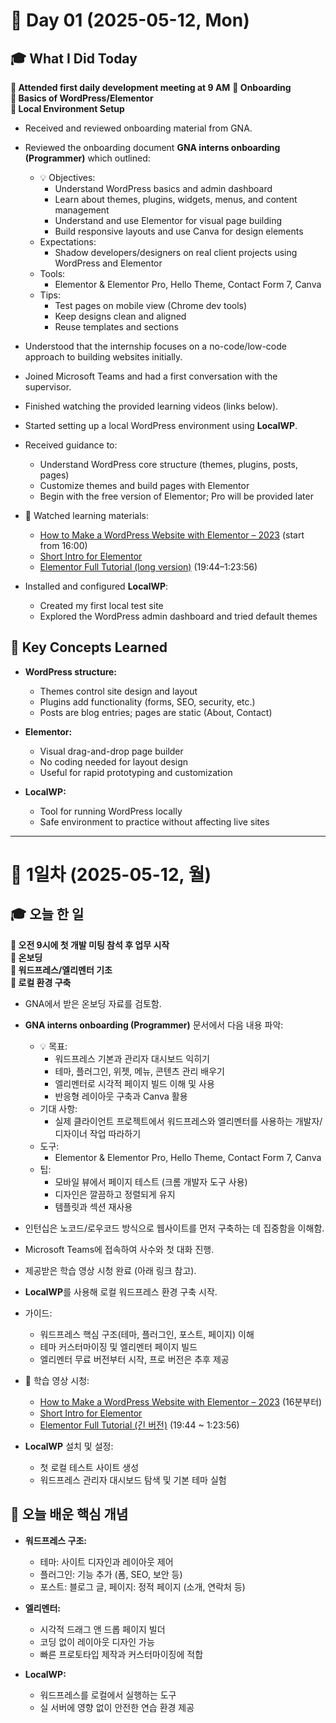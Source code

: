 # 📅 Day 01 (2025-05-12, Mon)

## 🎓 What I Did Today

**📌 Attended first daily development meeting at 9 AM** 
**📌 Onboarding**  
**📌 Basics of WordPress/Elementor**  
**📌 Local Environment Setup**

- Received and reviewed onboarding material from GNA.  
- Reviewed the onboarding document **GNA interns onboarding (Programmer)** which outlined:  
  - 💡 Objectives:  
    - Understand WordPress basics and admin dashboard  
    - Learn about themes, plugins, widgets, menus, and content management  
    - Understand and use Elementor for visual page building  
    - Build responsive layouts and use Canva for design elements  
  - Expectations:  
    - Shadow developers/designers on real client projects using WordPress and Elementor  
  - Tools:  
    - Elementor & Elementor Pro, Hello Theme, Contact Form 7, Canva  
  - Tips:  
    - Test pages on mobile view (Chrome dev tools)  
    - Keep designs clean and aligned  
    - Reuse templates and sections  

- Understood that the internship focuses on a no-code/low-code approach to building websites initially.  
- Joined Microsoft Teams and had a first conversation with the supervisor.  
- Finished watching the provided learning videos (links below).  
- Started setting up a local WordPress environment using **LocalWP**.  

- Received guidance to:  
  - Understand WordPress core structure (themes, plugins, posts, pages)  
  - Customize themes and build pages with Elementor  
  - Begin with the free version of Elementor; Pro will be provided later  

- 🎥 Watched learning materials:  
  - [How to Make a WordPress Website with Elementor – 2023](https://www.youtube.com/watch?v=ikeSpqhtKXk) (start from 16:00)  
  - [Short Intro for Elementor](https://www.youtube.com/watch?v=E15iQEm9KF8)  
  - [Elementor Full Tutorial (long version)](https://www.youtube.com/watch?v=QaH1xpoX5C4) (19:44–1:23:56)  

- Installed and configured **LocalWP**:  
  - Created my first local test site  
  - Explored the WordPress admin dashboard and tried default themes  

## 🧠 Key Concepts Learned

- **WordPress structure:**  
  - Themes control site design and layout  
  - Plugins add functionality (forms, SEO, security, etc.)  
  - Posts are blog entries; pages are static (About, Contact)  

- **Elementor:**  
  - Visual drag-and-drop page builder  
  - No coding needed for layout design  
  - Useful for rapid prototyping and customization  

- **LocalWP:**  
  - Tool for running WordPress locally  
  - Safe environment to practice without affecting live sites
 
 ---
# 📅 1일차 (2025-05-12, 월)

## 🎓 오늘 한 일

**📌 오전 9시에 첫 개발 미팅 참석 후 업무 시작**  
**📌 온보딩**  
**📌 워드프레스/엘리멘터 기초**  
**📌 로컬 환경 구축**

- GNA에서 받은 온보딩 자료를 검토함.  
- **GNA interns onboarding (Programmer)** 문서에서 다음 내용 파악:  
  - 💡 목표:  
    - 워드프레스 기본과 관리자 대시보드 익히기  
    - 테마, 플러그인, 위젯, 메뉴, 콘텐츠 관리 배우기  
    - 엘리멘터로 시각적 페이지 빌드 이해 및 사용  
    - 반응형 레이아웃 구축과 Canva 활용  
  - 기대 사항:  
    - 실제 클라이언트 프로젝트에서 워드프레스와 엘리멘터를 사용하는 개발자/디자이너 작업 따라하기  
  - 도구:  
    - Elementor & Elementor Pro, Hello Theme, Contact Form 7, Canva  
  - 팁:  
    - 모바일 뷰에서 페이지 테스트 (크롬 개발자 도구 사용)  
    - 디자인은 깔끔하고 정렬되게 유지  
    - 템플릿과 섹션 재사용  

- 인턴십은 노코드/로우코드 방식으로 웹사이트를 먼저 구축하는 데 집중함을 이해함.  
- Microsoft Teams에 접속하여 사수와 첫 대화 진행.  
- 제공받은 학습 영상 시청 완료 (아래 링크 참고).  
- **LocalWP**를 사용해 로컬 워드프레스 환경 구축 시작.  

- 가이드:  
  - 워드프레스 핵심 구조(테마, 플러그인, 포스트, 페이지) 이해  
  - 테마 커스터마이징 및 엘리멘터 페이지 빌드  
  - 엘리멘터 무료 버전부터 시작, 프로 버전은 추후 제공  

- 🎥 학습 영상 시청:  
  - [How to Make a WordPress Website with Elementor – 2023](https://www.youtube.com/watch?v=ikeSpqhtKXk) (16분부터)  
  - [Short Intro for Elementor](https://www.youtube.com/watch?v=E15iQEm9KF8)  
  - [Elementor Full Tutorial (긴 버전)](https://www.youtube.com/watch?v=QaH1xpoX5C4) (19:44 ~ 1:23:56)  

- **LocalWP** 설치 및 설정:  
  - 첫 로컬 테스트 사이트 생성  
  - 워드프레스 관리자 대시보드 탐색 및 기본 테마 실험  

## 🧠 오늘 배운 핵심 개념

- **워드프레스 구조:**  
  - 테마: 사이트 디자인과 레이아웃 제어  
  - 플러그인: 기능 추가 (폼, SEO, 보안 등)  
  - 포스트: 블로그 글, 페이지: 정적 페이지 (소개, 연락처 등)  

- **엘리멘터:**  
  - 시각적 드래그 앤 드롭 페이지 빌더  
  - 코딩 없이 레이아웃 디자인 가능  
  - 빠른 프로토타입 제작과 커스터마이징에 적합  

- **LocalWP:**  
  - 워드프레스를 로컬에서 실행하는 도구  
  - 실 서버에 영향 없이 안전한 연습 환경 제공  

